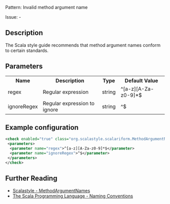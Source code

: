 Pattern: Invalid method argument name

Issue: -

## Description

The Scala style guide recommends that method argument names conform to certain standards.

## Parameters
<table><tr><th>Name</th><th>Description</th><th>Type</th><th>Default Value</th></tr><tr><td>regex</td>
        <td>Regular expression</td>
        <td>string</td>
        <td>^[a-z][A-Za-z0-9]*$</td>
      </tr><tr><td>ignoreRegex</td>
        <td>Regular expression to ignore</td>
        <td>string</td>
        <td>^$</td>
      </tr></table>

## Example configuration

```xml
<check enabled="true" class="org.scalastyle.scalariform.MethodArgumentNamesChecker" level="warning">
 <parameters>
  <parameter name="regex">^[a-z][A-Za-z0-9]*$</parameter>
  <parameter name="ignoreRegex">^$</parameter>
 </parameters>
</check>
```
<a name="org_scalastyle_scalariform_MethodLengthChecker" />

## Further Reading

* [Scalastyle - MethodArgumentNames](http://www.scalastyle.org/rules-1.0.0.html#org_scalastyle_scalariform_MethodArgumentNamesChecker)
* [The Scala Programming Language - Naming Conventions](https://docs.scala-lang.org/style/naming-conventions.html#methods)